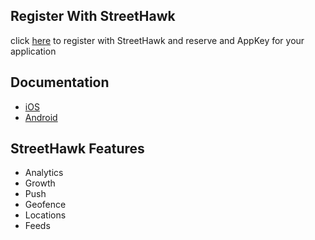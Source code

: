 ## Register With StreetHawk

click [here](https://console.streethawk.com/static/bb/#login) to register with StreetHawk and reserve and AppKey for your application

## Documentation
* [iOS](https://streethawk.freshdesk.com/solution/articles/5000688908-beacons)
* [Android](https://streethawk.freshdesk.com/solution/articles/5000688900-beacons)
 
## StreetHawk Features
* Analytics
* Growth
* Push
* Geofence
* Locations
* Feeds